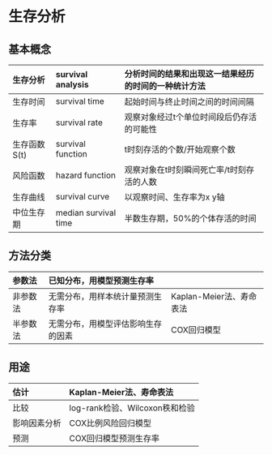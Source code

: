 # 生存分析

## 基本概念

| 生存分析 | survival analysis | 分析时间的结果和出现这一结果经历的时间的一种统计方法 |
| :--- | :--- | :--- |
| 生存时间 | survival time | 起始时间与终止时间之间的时间间隔 |
| 生存率 | survival rate | 观察对象经过t个单位时间段后仍存活的可能性 |
| 生存函数 S\(t\) | survival function | t时刻存活的个数/开始观察个数 |
| 风险函数 | hazard function | 观察对象在t时刻瞬间死亡率/t时刻存活的人数 |
| 生存曲线 | survival curve | 以观察时间、生存率为x y轴 |
| 中位生存期 | median survival time | 半数生存期，50%的个体存活的时间 |



## 方法分类

| 参数法 | 已知分布，用模型预测生存率 |  |
| :--- | :--- | :--- |
| 非参数法 | 无需分布，用样本统计量预测生存率 | Kaplan-Meier法、寿命表法 |
| 半参数法 | 无需分布，用模型评估影响生存的因素 | COX回归模型 |



## 用途

| 估计 | Kaplan-Meier法、寿命表法 |
| :--- | :--- |
| 比较 | log-rank检验、Wilcoxon秩和检验 |
| 影响因素分析 | COX比例风险回归模型 |
| 预测 | COX回归模型预测生存率 |



